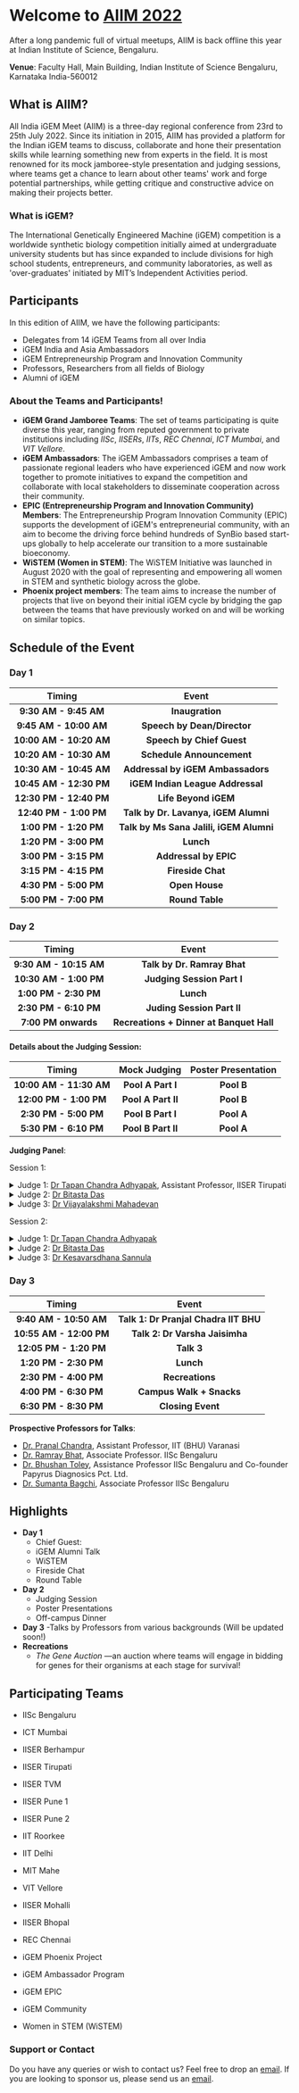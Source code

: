 
<div class="typewriter">
 <h1>Welcome to <a href="https://igem-iisc.github.io/AIIM2022/"> AIIM 2022</a></h1>
</div>

After a long pandemic full of virtual meetups, AIIM is back offline this year at Indian Institute of Science, Bengaluru.

**Venue**: Faculty Hall, Main Building, Indian Institute of Science Bengaluru, Karnataka India-560012 

## What is AIIM?
All India iGEM Meet (AIIM) is a three-day regional conference from 23rd to 25th July 2022. Since its initiation in 2015, AIIM has provided a platform for the Indian iGEM teams to discuss, collaborate and hone their presentation skills while learning something new from experts in the field. It is most renowned for its mock jamboree-style presentation and judging sessions, where teams get a chance to learn about other teams' work and forge potential partnerships, while getting critique and constructive advice on making their projects better.

### What is iGEM?

The International Genetically Engineered Machine (iGEM) competition is a worldwide synthetic biology competition initially aimed at undergraduate university students but has since expanded to include divisions for high school students, entrepreneurs, and community laboratories, as well as 'over-graduates' initiated by MIT’s Independent Activities period.

## Participants

In this edition of AIIM, we have the following participants:

- Delegates from 14 iGEM Teams from all over India
- iGEM India and Asia Ambassadors
- iGEM Entrepreneurship Program and Innovation Community 
- Professors, Researchers from all fields of Biology
- Alumni of iGEM

### About the Teams and Participants!

- **iGEM Grand Jamboree Teams**: The set of teams participating is quite diverse this year, ranging from reputed government to private institutions including _IISc_, _IISERs_, _IITs_, _REC Chennai_, _ICT Mumbai_, and _VIT Vellore_. 
- **iGEM Ambassadors**: The iGEM Ambassadors comprises a team of passionate regional leaders who have experienced iGEM and now work together to promote initiatives to expand the competition and collaborate with local stakeholders to disseminate cooperation across their community. 
- **EPIC (Entrepreneurship Program and Innovation Community) Members**: The Entrepreneurship Program Innovation Community (EPIC) supports the development of iGEM's entrepreneurial community, with an aim to become the driving force behind hundreds of SynBio based start-ups globally to help accelerate our transition to a more 
sustainable bioeconomy. 
- **WiSTEM (Women in STEM)**: The WiSTEM Initiative was launched in August 2020 with the goal of representing and empowering all women in STEM and synthetic biology across the globe. 
- **Phoenix project members**: The team aims to increase the number of projects that live on beyond their initial iGEM cycle by bridging the gap between the teams that have previously worked on and will be working on similar topics.


## Schedule of the Event

### Day 1

| **Timing** | **Event** |
| :------: | :------: |
| **9:30 AM - 9:45 AM** | **Inaugration** |
| **9:45 AM - 10:00 AM** | **Speech by Dean/Director** |
| **10:00 AM - 10:20 AM** | **Speech by Chief Guest** |
| **10:20 AM - 10:30 AM** | **Schedule Announcement** |
| **10:30 AM - 10:45 AM** | **Addressal by iGEM Ambassadors** |
| **10:45 AM - 12:30 PM** | **iGEM Indian League Addressal** |
| **12:30 PM - 12:40 PM** | **Life Beyond iGEM** |
| **12:40 PM - 1:00 PM** | **Talk by Dr. Lavanya, iGEM Alumni** |
| **1:00 PM - 1:20 PM** | **Talk by Ms Sana Jalili, iGEM Alumni** |
| **1:20 PM - 3:00 PM** | **Lunch** |
| **3:00 PM - 3:15 PM** | **Addressal by EPIC** |
| **3:15 PM - 4:15 PM** | **Fireside Chat** |
| **4:30 PM - 5:00 PM** | **Open House** |
| **5:00 PM - 7:00 PM** | **Round Table** |

### Day 2

| **Timing** | **Event** |
| :------: | :------: |
| **9:30 AM - 10:15 AM**| **Talk by Dr. Ramray Bhat** |
| **10:30 AM - 1:00 PM** | **Judging Session Part I** |
| **1:00 PM - 2:30 PM** | **Lunch** |
| **2:30 PM - 6:10 PM** | **Juding Session Part II** |
| **7:00 PM onwards** | **Recreations + Dinner at Banquet Hall** |

<h4>Details about the Judging Session:</h4>

| **Timing** | **Mock Judging** | **Poster Presentation** |
| :------: | :------: | :------: |
| **10:00 AM - 11:30 AM** | **Pool A Part I** | **Pool B** |
| **12:00 PM - 1:00 PM** | **Pool A Part II** | **Pool B** |
| **2:30 PM - 5:00 PM** | **Pool B Part I** | **Pool A** |
| **5:30 PM - 6:10 PM** | **Pool B Part II** | **Pool A** |

**Judging Panel**:

Session 1:

 <details>
 <summary>Judge 1: <a href="http://www.iisertirupati.ac.in/faculty/adhyapak/adhyapak.php">Dr Tapan Chandra Adhyapak</a>, Assistant Professor, IISER Tirupati </summary>
 
<img alt="Tapan Chandra Adhyapak" src="http://www.iisertirupati.ac.in/faculty/adhyapak/adhyapak.jpg">
Position: Assistant Professor
Affiliation: Department of Physics, IISER Tirupati
Research Interests: Physics of Active Particles, Nonequilibirium Statistical Physics, Driven Soft Biological Systems
</details>

 <details><summary>Judge 2: <a href="https://iisc.ac.in/arting-science/dr-bitasta-das/">Dr Bitasta Das</a></summary>
 
<img alt="Bitasta Das" src="https://iisc.ac.in/wp-content/uploads/2016/12/Bitasta-Das-300x246.jpg">
Position: Senior Editorial Assistant and UG-Instructor (Humanities)
Affiliation: Indian Institute of Science, Bengaluru
 </details>
 
<details><summary>Judge 3: <a href="https://www.ibab.ac.in/research/vijayalakshmi-mahadevan/">Dr Vijayalakshmi Mahadevan</a></summary>

<img alt="Vijalaksmhi Mahadevan" src="https://www.ibab.ac.in/wp-content/uploads/2019/04/Vijayalakshmi-Mahadevan-1.jpg">
Position: Professor, Epigenetics and Image Informatics
Affiliation: Institute of Bioinformatics and Applied Biotechnology, BioTech Park, Bengaluru
Research Interests: Chromatin and Epigenetics, Disease Epigenetics, p53 mutations in cancer, epigenetic inhibitors, cancer epigenetics, imaging, machine learning
</details>

Session 2:
 
<details><summary>Judge 1: <a href="http://www.iisertirupati.ac.in/faculty/adhyapak/adhyapak.php">Dr Tapan Chandra Adhyapak</a></summary>

<img alt="Tapan Chandra Adhyapak" src="http://www.iisertirupati.ac.in/faculty/adhyapak/adhyapak.jpg">
Position: Assistant Professor
Affiliation: Department of Physics, IISER Tirupati
Research Interests: Physics of Active Particles, Nonequilibirium Statistical Physics, Driven Soft Biological Systems
</details>
 
<details><summary>Judge 2: <a href="https://iisc.ac.in/arting-science/dr-bitasta-das/">Dr Bitasta Das</a></summary>
 
<img alt="Bitasta Das" src="https://iisc.ac.in/wp-content/uploads/2016/12/Bitasta-Das-300x246.jpg">
Position: Senior Editorial Assistant and UG-Instructor (Humanities)
Affiliation: Indian Institute of Science, Bengaluru
</details>
   
<details><summary>Judge 3: <a href="https://biochem.iisc.ac.in/kesavardana-sannula.php">Dr Kesavarsdhana Sannula</a></summary>

<img alt="Keshavardhan Sannula" src="https://kesavlab.files.wordpress.com/2021/04/img_20210406_165518-1.jpg">
Position: Assistant Professor
Affiliation: Department of Biochemistry, Indian Institute of Science, Bengaluru
Research Interests: Mechanisms of Innate Immune Sensing, Inflammation and Cell Death; How RNA Virus-Host interactions determine host-specific immunopathology or immune tolerance; evolution of immune evasion traits in RNA viruses
</details>

### Day 3

| **Timing** | **Event** |
| :------: | :------: |
| **9:40 AM - 10:50 AM** | **Talk 1: Dr Pranjal Chadra IIT BHU** |
| **10:55 AM - 12:00 PM** | **Talk 2: Dr Varsha Jaisimha** |
| **12:05 PM - 1:20 PM** | **Talk 3** |
| **1:20 PM - 2:30 PM** | **Lunch** |
| **2:30 PM - 4:00 PM** | **Recreations** |
| **4:00 PM - 6:30 PM** | **Campus Walk + Snacks** |
| **6:30 PM - 8:30 PM** | **Closing Event** |

**Prospective Professors for Talks**:
- [Dr. Pranal Chandra](https://www.chandraslab.com/dr-pranjal-chandra), Assistant Professor, IIT (BHU) Varanasi
- [Dr. Ramray Bhat](https://mrdg.iisc.ac.in/ramray-bhat/), Associate Professor. IISc Bengaluru
- [Dr. Bhushan Toley](https://chemeng.iisc.ac.in/chemeweb/faculty_bhushan.htm),  Assistance Professor IISc Bengaluru and Co-founder Papyrus Diagnosics Pct. Ltd.
- [Dr. Sumanta Bagchi](https://ces.iisc.ac.in/?q=user/85), Associate Professor IISc Bengaluru

## Highlights

- **Day 1**
  - Chief Guest: 
  - iGEM Alumni Talk 
  - WiSTEM 
  - Fireside Chat 
  - Round Table
- **Day 2**
  - Judging Session
  - Poster Presentations 
  - Off-campus Dinner
- **Day 3**
  -Talks by Professors from various backgrounds 
(Will be updated soon!) 
- **Recreations**
  - _The Gene Auction_ —an auction where teams will engage in bidding for genes for their organisms at each stage for survival! 

## Participating Teams

- IISc Bengaluru
- ICT Mumbai
- IISER Berhampur
- IISER Tirupati
- IISER TVM
- IISER Pune 1
- IISER Pune 2
- IIT Roorkee
- IIT Delhi
- MIT Mahe
- VIT Vellore
- IISER Mohalli
- IISER Bhopal
- REC Chennai

- iGEM Phoenix Project
- iGEM Ambassador Program
- iGEM EPIC
- iGEM Community
- Women in STEM (WiSTEM)

### Support or Contact

Do you have any queries or wish to contact us? Feel free to drop an [email](mailto:igem.ug@iisc.ac.in). If you are looking to sponsor us, please send us an [email](mailto:igem.ug@iisc.ac.in).
